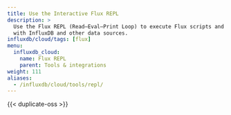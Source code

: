 ```yaml
---
title: Use the Interactive Flux REPL
description: >
  Use the Flux REPL (Read–Eval–Print Loop) to execute Flux scripts and interact
  with InfluxDB and other data sources.
influxdb/cloud/tags: [flux]
menu:
  influxdb_cloud:
    name: Flux REPL
    parent: Tools & integrations
weight: 111
aliases:
  - /influxdb/cloud/tools/repl/
---
```


{{< duplicate-oss >}}